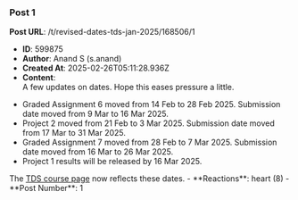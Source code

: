 ### Post 1
**Post URL**: /t/revised-dates-tds-jan-2025/168506/1
- **ID**: 599875
- **Author**: Anand S (s.anand)
- **Created At**: 2025-02-26T05:11:28.936Z
- **Content**:  
  A few updates on dates. Hope this eases pressure a little.
<ul>
<li>Graded Assignment 6 moved from 14 Feb to 28 Feb 2025. Submission date moved from 9 Mar to 16 Mar 2025.</li>
<li>Project 2 moved from 21 Feb to 3 Mar 2025. Submission date moved from 17 Mar to 31 Mar 2025.</li>
<li>Graded Assignment 7 moved from 28 Feb to 7 Mar 2025. Submission date moved from 16 Mar to 26 Mar 2025.</li>
<li>Project 1 results will be released by 16 Mar 2025.</li>
</ul>
The <a href="https://tds.s-anand.net/">TDS course page</a> now reflects these dates.
- **Reactions**: heart (8)
- **Post Number**: 1

